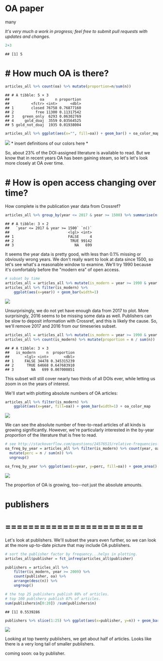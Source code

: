 OA paper
================
many

*It's very much a work in progress; feel free to submit pull requests with updates and changes.*

``` r
2+3
```

    ## [1] 5

\# How much OA is there?
========================

``` r
articles_all %>% count(oa) %>% mutate(proportion=n/sum(n))
```

    ## # A tibble: 5 × 3
    ##              oa     n proportion
    ##          <fctr> <int>      <dbl>
    ## 1        closed 76758 0.76877160
    ## 2          free 11300 0.11317542
    ## 3    green_only  6293 0.06302769
    ## 4     gold_doaj  3559 0.03564525
    ## 5 gold_not_doaj  1935 0.01938004

``` r
articles_all %>% ggplot(aes(x="", fill=oa)) + geom_bar() + oa_color_map
```

![](oa_analysis_files/figure-markdown_github/unnamed-chunk-2-1.png) \* insert definitions of our colors here \*

So, about 23% of the DOI-assigned literature is available to read. But we know that in recent years OA has been gaining steam, so let's let's look more closely at OA over time.

\# How is open access changing over time?
=========================================

How complete is the publication year data from Crossref?

``` r
articles_all %>% group_by(year <= 2017 & year >= 1500) %>% summarise(n())
```

    ## # A tibble: 3 × 2
    ##   `year <= 2017 & year >= 1500` `n()`
    ##                           <lgl> <int>
    ## 1                         FALSE     4
    ## 2                          TRUE 99142
    ## 3                            NA   699

It seems the year data is pretty good, with less than 0.1% missing or obviously wrong years. We don't really want to look at data since 1500, so let's see what's a reasonable window to examine. We'll try 1990 because it's comfortably before the "modern era" of open access.

``` r
# subset by time
articles_all = articles_all %>% mutate(is_modern = year >= 1990 & year <= 2017)
articles_all %>% filter(is_modern) %>%
    ggplot(aes(x=year)) + geom_bar(width=1) 
```

![](oa_analysis_files/figure-markdown_github/unnamed-chunk-4-1.png)

Unsurprisingly, we do not yet have enough data from 2017 to plot. More surprisingly, 2016 seems to be missing some data as well. Publishers can be slow to deposit information with Crossref, and this is likely the cause. So, we'll remove 2017 and 2016 from our timeseries subset.

``` r
articles_all = articles_all %>% mutate(is_modern = year >= 1990 & year <= 2015)
articles_all %>% count(is_modern) %>% mutate(proportion = n / sum(n))
```

    ## # A tibble: 3 × 3
    ##   is_modern     n  proportion
    ##       <lgl> <int>       <dbl>
    ## 1     FALSE 34478 0.345315239
    ## 2      TRUE 64668 0.647683910
    ## 3        NA   699 0.007000851

This subset will still cover nearly two thirds of all DOIs ever, while letting us zoom in on the years of interest.

We'll start with plotting absolute numbers of OA articles:

``` r
articles_all %>% filter(is_modern) %>%
    ggplot(aes(x=year, fill=oa)) + geom_bar(width=1) + oa_color_map
```

![](oa_analysis_files/figure-markdown_github/unnamed-chunk-6-1.png)

We can see the absolute number of free-to-read articles of all kinds is growing significantly. However, we're particularly interested in the by-year *proportion* of the literature that is free to read.

``` r
# see http://stackoverflow.com/questions/24576515/relative-frequencies-proportions-with-dplyr
oa_freq_by_year = articles_all %>% filter(is_modern) %>% count(year, oa) %>%  
  mutate(perc = n / sum(n)) %>%  
  ungroup()  

oa_freq_by_year %>% ggplot(aes(x=year, y=perc, fill=oa)) + geom_area() + oa_color_map
```

![](oa_analysis_files/figure-markdown_github/unnamed-chunk-7-1.png)

The proportion of OA is growing, too--not just the absolute amounts.

publishers
==========

========================
========================

Let's look at publishers. We'll subset the years even further, so we can look at the more up-to-date picture that may include OA publishers.

``` r
# sort the publisher factor by frequency...helps in plotting.
articles_all$publisher = fct_infreq(articles_all$publisher)

publishers = articles_all %>% 
    filter(is_modern, year >= 2009) %>%
    count(publisher, oa) %>%
    arrange(desc(n)) %>%
    ungroup()

# the top 25 publishers publish 80% of articles.
# top 100 publshers publish 87% of articles.
sum(publishers$n[0:20]) /sum(publishers$n)
```

    ## [1] 0.5539286

``` r
publishers %>% slice(1:25) %>% ggplot(aes(x=publisher, y=n)) + geom_bar(stat="identity") + coord_flip()
```

![](oa_analysis_files/figure-markdown_github/unnamed-chunk-9-1.png)

Looking at top twenty publishers, we get about half of articles. Looks like there is a very long tail of smaller publishers.

coming soon: oa by publisher.
